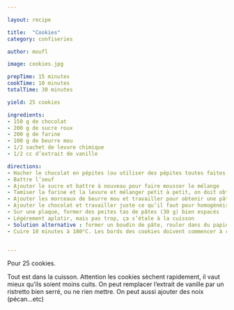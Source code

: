 ```yaml
---

layout: recipe

title:  "Cookies"
category: confiseries

author: moufl

image: cookies.jpg

prepTime: 15 minutes
cookTime: 10 minutes
totalTime: 30 minutes

yield: 25 cookies

ingredients:
- 150 g de chocolat
- 200 g de sucre roux
- 200 g de farine
- 100 g de beurre mou
- 1/2 sachet de levure chimique
- 1/2 cc d’extrait de vanille

directions:
- Hacher le chocolat en pépites (ou utiliser des pépites toutes faites mais c’est moins bon). Réserver au frais
- Battre l’oeuf
- Ajouter le sucre et battre à nouveau pour faire mousser le mélange
- Tamiser la farine et la levure et mélanger petit à petit, on doit obtenir un mélange sablé
- Ajouter les morceaux de beurre mou et travailler pour obtenir une pâte homogène
- Ajouter le chocolat et travailler juste ce qu’il faut pour homogénéiser
- Sur une plaque, former des peites tas de pâtes (30 g) bien espacés
- Légérement aplatir, mais pas trop, ça s’étale à la cuisson
- Solution alternative : former un boudin de pâte, rouler dans du papier sulfirisé et placer au freezer le temps de préchauffer le four. On aura juste à couper des morceaux.
- Cuire 10 minutes à 180°C. Les bords des cookies doivent commencer à craqueler. Cuire selon le goût, penser qu’ils continuent à cuire une fois sortis du four.


---
```


Pour 25 cookies.

Tout est dans la cuisson. Attention les cookies sèchent rapidement, il vaut mieux qu’ils soient moins cuits. On peut remplacer l’extrait de vanille par un ristretto bien serré, ou ne rien mettre. On peut aussi ajouter des noix (pécan…etc)

